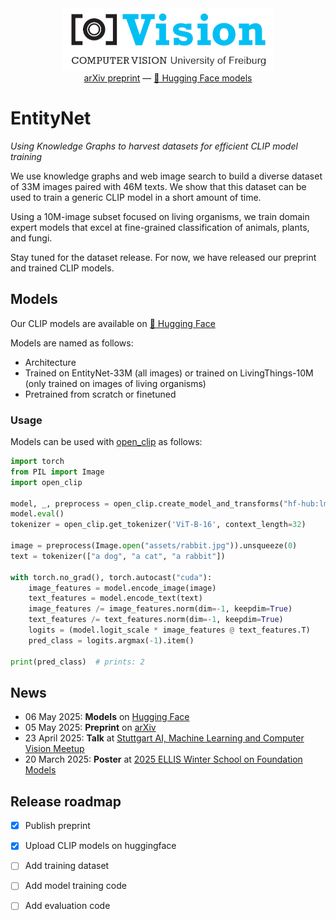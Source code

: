 <div align="center">
<img src='https://raw.githubusercontent.com/lmb-freiburg/entitynet/refs/heads/main/assets/logo_cv_small.png' alt='Computer Vision, University of Freiburg' title='Computer Vision, University of Freiburg'/><br/>
<a href="https://arxiv.org/abs/2505.02746">arXiv preprint</a> —
<a href="https://huggingface.co/collections/lmb-freiburg/entitynet-6810b98ea9288fef9b6c09ca">🤗 Hugging Face models</a>
</div>

# EntityNet

*Using Knowledge Graphs to harvest datasets for efficient CLIP model training*

We use knowledge graphs and web image search to build a diverse dataset of 33M images paired with 46M texts.
We show that this dataset can be used to train a generic CLIP model in a short amount of time.

Using a 10M-image subset focused on living organisms, we train domain expert models that excel
at fine-grained classification of animals, plants, and fungi.

Stay tuned for the dataset release. For now, we have released our preprint and trained CLIP models.

## Models

Our CLIP models are available on [🤗 Hugging Face](https://huggingface.co/collections/lmb-freiburg/entitynet-6810b98ea9288fef9b6c09ca)

Models are named as follows:

- Architecture 
- Trained on EntityNet-33M (all images) or trained on LivingThings-10M (only trained on images of living organisms)
- Pretrained from scratch or finetuned

### Usage

Models can be used with [open_clip](https://github.com/mlfoundations/open_clip) as follows:

```python
import torch
from PIL import Image
import open_clip

model, _, preprocess = open_clip.create_model_and_transforms("hf-hub:lmb-freiburg/CLIP-ViT-B-16-EntityNet-33M")
model.eval()
tokenizer = open_clip.get_tokenizer('ViT-B-16', context_length=32)

image = preprocess(Image.open("assets/rabbit.jpg")).unsqueeze(0)
text = tokenizer(["a dog", "a cat", "a rabbit"])

with torch.no_grad(), torch.autocast("cuda"):
    image_features = model.encode_image(image)
    text_features = model.encode_text(text)
    image_features /= image_features.norm(dim=-1, keepdim=True)
    text_features /= text_features.norm(dim=-1, keepdim=True)
    logits = (model.logit_scale * image_features @ text_features.T)
    pred_class = logits.argmax(-1).item()

print(pred_class)  # prints: 2

```

## News

- 06 May 2025: **Models** on [Hugging Face](https://huggingface.co/collections/lmb-freiburg/entitynet-6810b98ea9288fef9b6c09ca)
- 05 May 2025: **Preprint** on [arXiv](https://arxiv.org/abs/2505.02746)
- 23 April 2025: **Talk** at [Stuttgart AI, Machine Learning and Computer Vision Meetup](https://voxel51.com/computer-vision-events/stuttgart-ai-ml-and-computer-vision-meetup-april-23-2025/)
- 20 March 2025: **Poster** at [2025 ELLIS Winter School on Foundation Models](https://ivi.fnwi.uva.nl/ellis/events/2025-ellis-winter-school-on-foundation-models-fomo/)

## Release roadmap

- [X] Publish preprint
- [X] Upload CLIP models on huggingface
- [ ] Add training dataset
- [ ] Add model training code
- [ ] Add evaluation code

